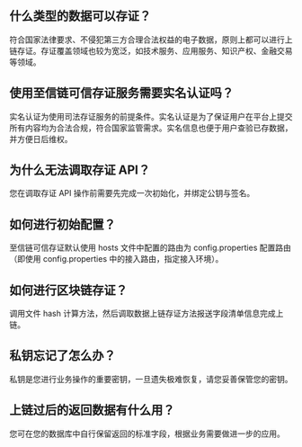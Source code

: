 
## 什么类型的数据可以存证？
符合国家法律要求、不侵犯第三方合理合法权益的电子数据，原则上都可以进行上链存证。存证覆盖领域也较为宽泛，如技术服务、应用服务、知识产权、金融交易等领域。


## 使用至信链可信存证服务需要实名认证吗？
实名认证为使用司法存证服务的前提条件。实名认证是为了保证用户在平台上提交所有内容均为合法合规，符合国家监管需求。实名信息也便于用户查验已存数据，并方便日后维权。



## 为什么无法调取存证 API？
您在调取存证 API 操作前需要先完成一次初始化，并绑定公钥与签名。

## 如何进行初始配置？
至信链可信存证默认使用 hosts 文件中配置的路由为 config.properties 配置路由（即使用 config.properties 中的接入路由，指定接入环境）。


## 如何进行区块链存证？
调用文件 hash 计算方法，然后调取数据上链存证方法报送字段清单信息完成上链。


## 私钥忘记了怎么办？
私钥是您进行业务操作的重要密钥，一旦遗失极难恢复，请您妥善保管您的密钥。


## 上链过后的返回数据有什么用？
您可在您的数据库中自行保留返回的标准字段，根据业务需要做进一步的应用。


